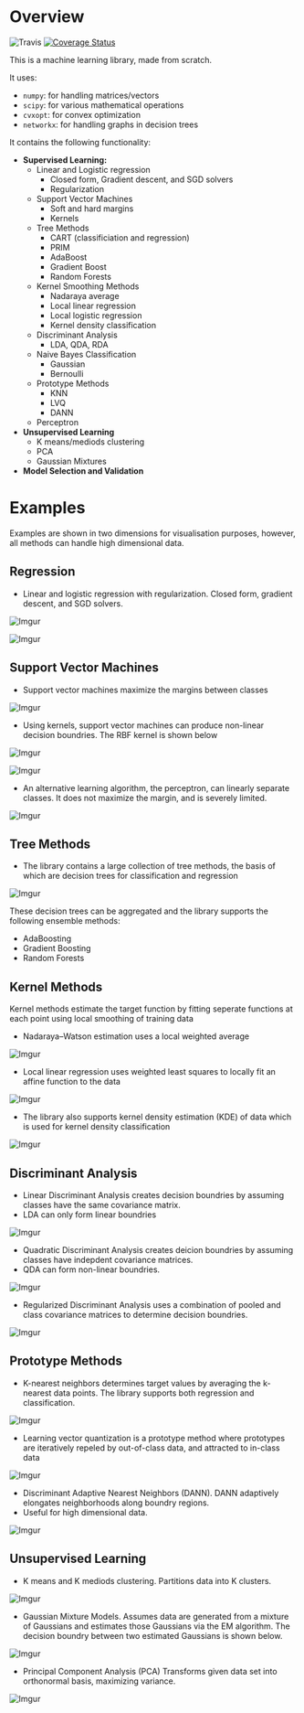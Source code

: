 # Overview

![Travis](https://travis-ci.org/christopherjenness/ML-lib.svg?branch=master) [![Coverage Status](https://coveralls.io/repos/github/christopherjenness/ML-lib/badge.svg?branch=master)](https://coveralls.io/github/christopherjenness/ML-lib?branch=master)

This is a machine learning library, made from scratch.  

It uses:
* `numpy`: for handling matrices/vectors
* `scipy`: for various mathematical operations
* `cvxopt`: for convex optimization
* `networkx`: for handling graphs in decision trees

It contains the following functionality:
* **Supervised Learning:**
  * Linear and Logistic regression
    * Closed form, Gradient descent, and SGD solvers
    * Regularization
  * Support Vector Machines
    * Soft and hard margins
    * Kernels
  * Tree Methods
    * CART (classificiation and regression)
    * PRIM
    * AdaBoost
    * Gradient Boost
    * Random Forests
  * Kernel Smoothing Methods
    * Nadaraya average
    * Local linear regression
    * Local logistic regression
    * Kernel density classification
  * Discriminant Analysis
    * LDA, QDA, RDA
  * Naive Bayes Classification
    * Gaussian
    * Bernoulli
  * Prototype Methods
    * KNN
    * LVQ
    * DANN
  * Perceptron
* **Unsupervised Learning**
  * K means/mediods clustering
  * PCA
  * Gaussian Mixtures
* **Model Selection and Validation**

# Examples
Examples are shown in two dimensions for visualisation purposes, however, all methods can handle high dimensional data.
## Regression

* Linear and logistic regression with regularization.  Closed form, gradient descent, and SGD solvers.

![Imgur](http://i.imgur.com/dtihcxa.png)

![Imgur](http://i.imgur.com/MDecAmb.png)


## Support Vector Machines

* Support vector machines maximize the margins between classes

![Imgur](http://i.imgur.com/wojgsUN.png)

* Using kernels, support vector machines can produce non-linear decision boundries.  The RBF kernel is shown below

![Imgur](http://i.imgur.com/crDrds0.png)

![Imgur](http://i.imgur.com/NJ2oKls.png)

* An alternative learning algorithm, the perceptron, can linearly separate classes.  It does not maximize the margin, and is severely limited.

![Imgur](http://i.imgur.com/0XtFnWk.png)

## Tree Methods

* The library contains a large collection of tree methods, the basis of which are decision trees for classification and regression

![Imgur](http://i.imgur.com/Mf3KRCl.png)

These decision trees can be aggregated and the library supports the following ensemble methods:
* AdaBoosting
* Gradient Boosting
* Random Forests

## Kernel Methods

Kernel methods estimate the target function by fitting seperate functions at each point using local smoothing of training data

* Nadaraya–Watson estimation uses a local weighted average

![Imgur](http://i.imgur.com/EsqDMsS.png)

* Local linear regression uses weighted least squares to locally fit an affine function to the data

![Imgur](http://i.imgur.com/1hiVYKw.png)

* The library also supports kernel density estimation (KDE) of data which is used for kernel density classification

![Imgur](http://i.imgur.com/7pGHjf0.png)

## Discriminant Analysis

* Linear Discriminant Analysis creates decision boundries by assuming classes have the same covariance matrix.
* LDA can only form linear boundries

![Imgur](http://i.imgur.com/J9M3OBH.png)

* Quadratic Discriminant Analysis creates deicion boundries by assuming classes have indepdent covariance matrices.
* QDA can form non-linear boundries.

![Imgur](http://i.imgur.com/QpWG7UJ.png)

* Regularized Discriminant Analysis uses a combination of pooled and class covariance matrices to determine decision boundries.

![Imgur](http://i.imgur.com/AQ7bYWU.png)

## Prototype Methods

* K-nearest neighbors determines target values by averaging the k-nearest data points.  The library supports both regression and classification.

![Imgur](http://i.imgur.com/L7svJaA.png)

* Learning vector quantization is a prototype method where prototypes are iteratively repeled by out-of-class data, and attracted to in-class data

![Imgur](http://i.imgur.com/tSC85zu.png)

* Discriminant Adaptive Nearest Neighbors (DANN). DANN adaptively elongates neighborhoods along boundry regions.
* Useful for high dimensional data.

![Imgur](http://i.imgur.com/jyiq2z8.png)

## Unsupervised Learning

* K means and K mediods clustering.  Partitions data into K clusters.

![Imgur](http://i.imgur.com/cwLxmyR.png)

* Gaussian Mixture Models.  Assumes data are generated from a mixture of Gaussians and estimates those Gaussians via the EM algorithm.  The decision boundry between two estimated Gaussians is shown below.

![Imgur](http://i.imgur.com/3c0RAmj.png)

* Principal Component Analysis (PCA) Transforms given data set into orthonormal basis, maximizing variance.

![Imgur](http://i.imgur.com/un3ItuG.png)


